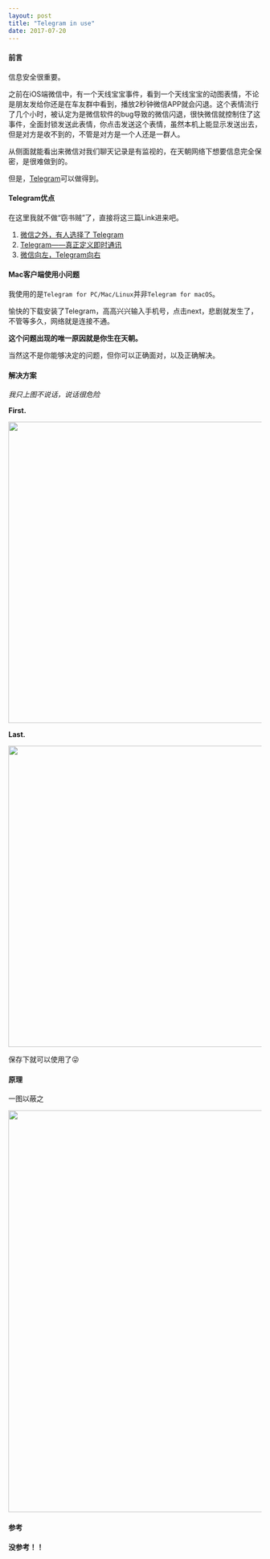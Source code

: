 ```yaml
---
layout: post
title: "Telegram in use"
date: 2017-07-20
---
```




#### 前言

信息安全很重要。

之前在iOS端微信中，有一个天线宝宝事件，看到一个天线宝宝的动图表情，不论是朋友发给你还是在车友群中看到，播放2秒钟微信APP就会闪退。这个表情流行了几个小时，被认定为是微信软件的bug导致的微信闪退，很快微信就控制住了这事件，全面封锁发送此表情，你点击发送这个表情，虽然本机上能显示发送出去，但是对方是收不到的，不管是对方是一个人还是一群人。

从侧面就能看出来微信对我们聊天记录是有监视的，在天朝网络下想要信息完全保密，是很难做到的。

但是，[Telegram](https://telegram.org/)可以做得到。



#### Telegram优点

在这里我就不做“窃书贼”了，直接将这三篇Link进来吧。

1. [微信之外，有人选择了 Telegram](http://www.ifanr.com/504427)
2. [Telegram——真正定义即时通讯](https://zhuanlan.zhihu.com/p/25219007)
3. [微信向左，Telegram向右](https://zhuanlan.zhihu.com/p/20706024)



#### Mac客户端使用小问题

我使用的是`Telegram for PC/Mac/Linux`并非`Telegram for macOS`。

愉快的下载安装了Telegram，高高兴兴输入手机号，点击next，悲剧就发生了，不管等多久，网络就是连接不通。

**这个问题出现的唯一原因就是你生在天朝。**

当然这不是你能够决定的问题，但你可以正确面对，以及正确解决。



#### 解决方案

*我只上图不说话，说话很危险*



**First.**

<img src="http://o7bkcj7d7.bkt.clouddn.com/markdown/1507699689039.png" width="600"/>


**Last.**

<img src="http://o7bkcj7d7.bkt.clouddn.com/markdown/1507699732253.png" width="600"/>




保存下就可以使用了😜



#### 原理

一图以蔽之



<img src="http://o7bkcj7d7.bkt.clouddn.com/markdown/1500530780062.png" width="800"/>

#### 参考

**没参考！！**



